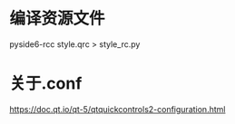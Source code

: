 # 编译资源文件
pyside6-rcc style.qrc > style_rc.py 

# 关于.conf
https://doc.qt.io/qt-5/qtquickcontrols2-configuration.html